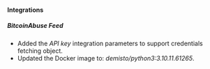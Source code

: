 
#### Integrations

##### BitcoinAbuse Feed
- Added the *API key* integration parameters to support credentials fetching object.
- Updated the Docker image to: *demisto/python3:3.10.11.61265*.
